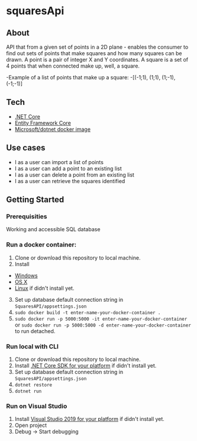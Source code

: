 # squaresApi

## About
API that from a given set of points in a 2D plane - enables the consumer to find out sets of points that make squares and how many squares can be drawn. A point is a pair of integer X and Y coordinates. A square is a set of 4 points that when connected make up, well, a square.

-Example of a list of points that make up a square:
-[(-1;1), (1;1), (1;-1), (-1;-1)]

## Tech
- [.NET Core](https://www.microsoft.com/net/core/platform)
- [Entity Framework Core](https://docs.microsoft.com/en-us/ef/core/)
- [Microsoft/dotnet docker image](https://hub.docker.com/r/microsoft/dotnet/)


## Use cases
- I as a user can import a list of points
- I as a user can add a point to an existing list
- I as a user can delete a point from an existing list
- I as a user can retrieve the squares identified

## Getting Started

### Prerequisities

Working and accessible SQL database

### Run a docker container:
1. Clone or download this repository to local machine.
2. Install 
* [Windows](https://docs.docker.com/windows/started)
* [OS X](https://docs.docker.com/mac/started/)
* [Linux](https://docs.docker.com/linux/started/) if didn't install yet.
3. Set up database default connection string in `SquaresAPI/appsettings.json`
4. `sudo docker build -t enter-name-your-docker-container .`
5. `sudo docker run -p 5000:5000 -it enter-name-your-docker-container` or `sudo docker run -p 5000:5000 -d enter-name-your-docker-container` to run detached.

### Run local with CLI
1. Clone or download this repository to local machine.
2. Install [.NET Core SDK for your platform](https://www.microsoft.com/net/core#windowscmd) if didn't install yet.
3. Set up database default connection string in `SquaresAPI/appsettings.json`
4. `dotnet restore`
5. `dotnet run`

### Run on Visual Studio
1. Install [Visual Studio 2019 for your platform](https://www.visualstudio.com/vs/) if didn't install yet.
2. Open project
3. Debug -> Start debugging

